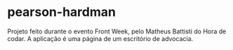 # pearson-hardman

Projeto feito durante o evento Front Week, pelo Matheus Battisti do Hora de codar.
A aplicação é uma página de um escritório de advocacia.
